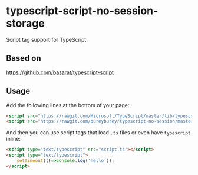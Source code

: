 # typescript-script-no-session-storage
Script tag support for TypeScript

## Based on
<a href="https://github.com/basarat/typescript-script">https://github.com/basarat/typescript-script</a>

## Usage
Add the following lines at the bottom of your page: 
```html
<script src="https://rawgit.com/Microsoft/TypeScript/master/lib/typescriptServices.js"></script>
<script src="https://rawgit.com/bureyburey/typescript-no-session/master/transpiler_no_session_storage.js"></script>
```

And then you can use script tags that load `.ts` files or even have `typescript` inline: 
```html
<script type="text/typescript" src="script.ts"></script>
<script type="text/typescript">
    setTimeout(()=>console.log('hello'));
</script>
```

